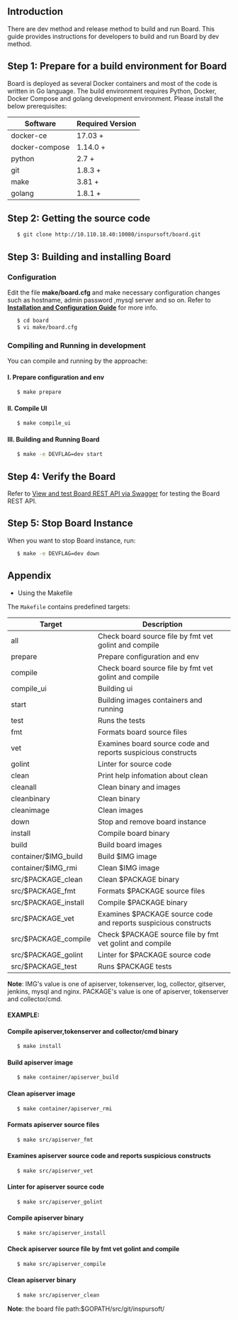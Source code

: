 ## Introduction

There are dev method and release method to build and run Board. This guide provides instructions for developers to build and run Board by dev method. 


## Step 1: Prepare for a build environment for Board

Board is deployed as several Docker containers and most of the code is written in Go language. The build environment requires Python, Docker, Docker Compose and golang development environment. Please install the below prerequisites:


Software              | Required Version
----------------------|--------------------------
docker-ce             | 17.03 +
docker-compose        | 1.14.0 +
python                | 2.7 +
git                   | 1.8.3 +
make                  | 3.81 +
golang                | 1.8.1 +


## Step 2: Getting the source code

   ```sh
      $ git clone http://10.110.18.40:10080/inspursoft/board.git
   ```


## Step 3: Building and installing Board

### Configuration

Edit the file **make/board.cfg** and make necessary configuration changes such as hostname, admin password ,mysql server and so on. Refer to **[Installation and Configuration Guide](installation_guide.md#configuring-board)** for more info.

   ```sh
      $ cd board
      $ vi make/board.cfg
   ```

### Compiling and Running in development

You can compile and running by the approache:

#### I. Prepare configuration and env 

   ```sh
      $ make prepare
   ```

#### Ⅱ. Compile UI  

   ```sh
      $ make compile_ui
   ```
   
#### Ⅲ. Building and Running Board

   ```sh
      $ make -e DEVFLAG=dev start
   ```

## Step 4: Verify the Board

Refer to [View and test Board REST API via Swagger](configure_swagger.md) for testing the Board REST API.


## Step 5: Stop Board Instance

When you want to stop Board instance, run:

   ```sh
      $ make -e DEVFLAG=dev down
   ```


## Appendix
* Using the Makefile

The `Makefile` contains predefined targets:

Target                           | Description
---------------------------------|-------------
all                              | Check board source file by fmt vet golint and compile  
prepare                          | Prepare configuration and env 
compile                          | Check board source file by fmt vet golint and compile
compile_ui                       | Building ui
start                            | Building images containers and running
test                             | Runs the tests
fmt                              | Formats board source files
vet                              | Examines board source code and reports suspicious constructs 
golint                           | Linter for source code
clean                            | Print help infomation about clean
cleanall                         | Clean binary and images 
cleanbinary                      | Clean binary 
cleanimage                       | Clean images
down                             | Stop and remove board instance 
install                          | Compile board binary
build                            | Build board images
container/$IMG_build             | Build $IMG image 
container/$IMG_rmi               | Clean $IMG image
src/$PACKAGE_clean               | Clean $PACKAGE binary
src/$PACKAGE_fmt                 | Formats $PACKAGE source files
src/$PACKAGE_install             | Compile $PACKAGE binary
src/$PACKAGE_vet                 | Examines $PACKAGE source code and reports suspicious constructs
src/$PACKAGE_compile             | Check $PACKAGE source file by fmt vet golint and compile
src/$PACKAGE_golint              | Linter for $PACKAGE source code
src/$PACKAGE_test                | Runs $PACKAGE tests

   **Note**: IMG's value is one of apiserver, tokenserver, log, collector, gitserver, jenkins, mysql and nginx. PACKAGE's value is one of apiserver, tokenserver and collector/cmd. 


#### EXAMPLE:


#### Compile apiserver,tokenserver and collector/cmd binary 

   ```sh
      $ make install
   ```
   
#### Build apiserver image

   ```sh
      $ make container/apiserver_build 
   ```

#### Clean apiserver image

   ```sh
      $ make container/apiserver_rmi 
   ```

#### Formats apiserver source files

   ```sh
      $ make src/apiserver_fmt 
   ```

#### Examines apiserver source code and reports suspicious constructs

   ```sh
      $ make src/apiserver_vet 
   ```

#### Linter for apiserver source code

   ```sh
      $ make src/apiserver_golint
   ```

#### Compile apiserver binary

   ```sh
      $ make src/apiserver_install
   ```

#### Check apiserver source file by fmt vet golint and compile

   ```sh
      $ make src/apiserver_compile 
   ```

#### Clean apiserver binary

   ```sh
      $ make src/apiserver_clean
   ```

   **Note**: the board file path:$GOPATH/src/git/inspursoft/